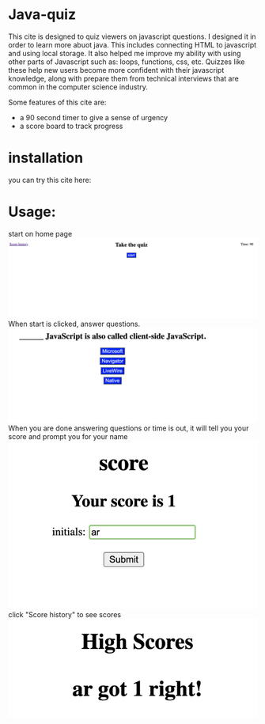 # Java-quiz
This cite is designed to quiz viewers on javascript questions. I designed it in order to learn more abuot java. This includes connecting HTML to javascript and using local storage. It also helped me improve my ability with using other parts of Javascript such as: loops, functions, css, etc. Quizzes like these help new users become more confident with their javascript knowledge, along with prepare them from technical interviews that are common in the computer science industry. 

Some features of this cite are:
- a 90 second timer to give a sense of urgency 
- a score board to track progress 

# installation 
you can try this cite here:



# Usage:

start on home page
![](/photos/photo1.png)
When start is clicked, answer questions. 
![](/photos/photo2.png)
When you are done answering questions or time is out, it will tell you your score and prompt you for your name 
![](/photos/photo3.png)
click "Score history" to see scores
![](/photos/photo4.png)
